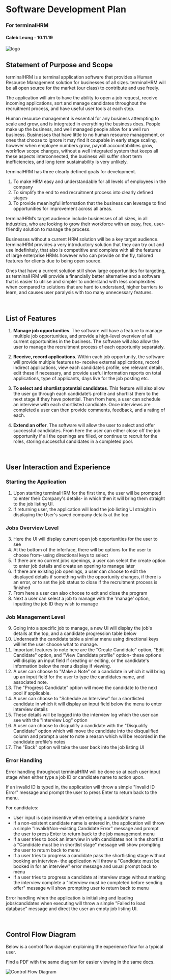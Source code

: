 # Software Development Plan
### For **terminalHRM**

#### Caleb Leung - 10.11.19
![logo](./terminalHRM-logo.png)

## **Statement of Purpose and Scope**

terminalHRM is a terminal application software that provides a Human Resource Management solution for businesses of all sizes. terminalHRM will be all open source for the market (our class) to contribute and use freely. 

The application will aim to have the ability to open a job request, receive incoming applications, sort and manage candidates throughout the recruitment process, and have useful user tools at each step. 

Human resource management is essential for any business attempting to scale and grow, and is integrated in everything the business does. People make up the business, and well managed people allow for a well run business. Businesses that have little to no human resource management, or ones that choose to ignore it may find it coupable in early stage scaling, however when employee numbers grow, payroll accountabilities grow, workflow scope changes, without a well integrated system that keeps all these aspects interconnected, the business will suffer short term inefficiencies, and long term sustainability is very unlikely. 

terminalHRM has three clearly defined goals for development.

1. To make HRM easy and understandable for all levels of employees in the company
2. To simplify the end to end recruitment process into clearly defined stages
3. To provide meaningful information that the business can leverage to find opportunities for improvement across all areas. 

terminalHRM’s target audience include businesses of all sizes, in all industries, who are looking to grow their workforce with an easy, free, user-friendly solution to manage the process. 

Businesses without a current HRM solution will be a key target audience. terminalHRM provides a very introductory solution that they can try out and use indefinitely, that also is competitive and complete with all the features of large enterprise HRMs however who can provide on the fly, tailored features for clients due to being open source.  

Ones that have a current solution still show large opportunities for targeting, as terminalHRM will provide a financially better alternative and a software that is easier to utilise and simpler to understand with less complexities when compared to solutions that are hard to understand, higher barriers to learn, and causes user paralysis with too many unnecessary features. 

<br>

## **List of Features**

1. **Manage job opportunities**. The software will have a feature to manage multiple job opportunities, and provide a high-level overview of all current opportunities in the business. The software will also allow the user to manage the recruitment process of each opportunity separately.  

2. **Receive, record applications**. Within each job opportunity, the software will provide multiple features to- receive external applications, record indirect applications, view each candidate’s profile, see relevant details, edit these if necessary, and provide useful information reports on total applications, type of applicants, days live for the job posting etc. 

3. **To select and shortlist potential candidates**. This feature will also allow the user go through each candidate’s profile and shortlist them to the next stage if they have potential. Then from here, a user can schedule an interview with each shortlisted candidate. Once interviews are completed a user can then provide comments, feedback, and a rating of each. 

4. **Extend an offer**. The software will allow the user to select and offer successful candidates. From here the user can either close off the job opportunity if all the openings are filled, or continue to recruit for the roles, storing successful candidates in a completed pool.

<br>

## **User Interaction and Experience**

### **Starting the Application**

1. Upon starting terminalHRM for the first time, the user will be prompted to enter their Company's details- in which then it will bring them straight to the job listing UI. 
2. If returning user, the application will load the job listing UI straight in displaying the User's saved company details at the top

### **Jobs Overview Level**
3. Here the UI will display current open job opportunities for the user to see
4. At the bottom of the inferface, there will be options for the user to choose from- using directional keys to select
5. If there are no current jobs openings, a user can select the create option to enter job details and create an opening to manage later
6. If there are existing job openings, a user can choose to edit the displayed details if something with the opportunity changes, if there is an error, or to set the job status to close if the recruitment process is finished
7. From here a user can also choose to exit and close the program
8. Next a user can select a job to manage with the 'manage' option, inputting the job ID they wish to manage

### **Job Management Level**
9. Going into a specific job to manage, a new UI will display the job's details at the top, and a candidate progression table below
10. Underneath the candidate table a similar menu using directional keys will let the user choose what to manage. 
11. Important features to note here are the "Create Candidate" option, "Edit Candidate" option, and "View Candidate profile" option- these options will display an input field if creating or editing, or the candidate's information below the menu display if viewing. 
12. A user can choose to "Make a Note" on a candidate in which it will bring up an input field for the user to type the candidates name, and associated note.
13. The "Progress Candidate" option will move the candidate to the next pool if applicable.
14. A user can choose to "Schedule an Interview" for a shortlisted candidate in which it will display an input field below the menu to enter interview details
15. These details will be logged into the interview log which the user can see with the "Interview Log" option
16. A user can choose to disqualify a candidate with the "Disqualify Candidate" option which will move the candidate into the disqualified column and prompt a user to note a reason which will be recorded in the candidate profile's notes
17. The "Back" option will take the user back into the job listing UI

### **Error Handling**
Error handling throughout terminalHRM will be done so at each user input stage when either type a job ID or candidate name to action upon. 

If an invalid ID is typed in, the application will throw a simple "Invalid ID Error" message and prompt the user to press Enter to return back to the menu.

For candidates:
* User input is case insentive when entering a candidate's name
* If a non-existent candidate name is entered in, the application will throw a simple "Invalid/Non-existing Candidate Error" message and prompt the user to press Enter to return back to the job management menu
* If a user tries to book an interview in with candidates not in the shortlist a "Candidate must be in shortlist stage" message will show prompting the user to return back to menu
* If a user tries to progress a candidate pass the shortlisting stage without booking an interview- the application will throw a "Candidate must be booked in for an interview" error message and usual prompt back to menu
* If a user tries to progress a candidate at interview stage without marking the interview complete a "Interview must be completed before sending offer" message will show prompting user to return back to menu

Error handling when the application is initialising and loading jobs/candidates when executing will throw a simple "Failed to load database" message and direct the user an empty job listing UI.

<br>

## **Control Flow Diagram**

Below is a control flow diagram explaining the experience flow for a typical user. 

Find a PDF with the same diagram for easier viewing in the same docs.

![Control Flow Diagram](./CFD.JPG)






